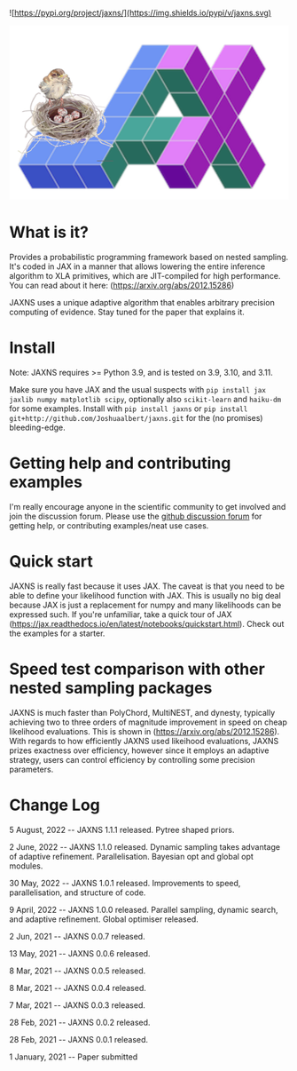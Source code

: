 ![https://pypi.org/project/jaxns/](https://img.shields.io/pypi/v/jaxns.svg)

![JAXNS](https://github.com/Joshuaalbert/jaxns/raw/master/jaxns_logo.png)


# What is it?
Provides a probabilistic programming framework based on nested sampling. It's coded in JAX in a manner that allows lowering the entire inference algorithm to XLA primitives, which are JIT-compiled for high performance. You can read about it here: (https://arxiv.org/abs/2012.15286)

JAXNS uses a unique adaptive algorithm that enables arbitrary precision computing of evidence. Stay tuned for the paper that explains it.

# Install

Note: JAXNS requires >= Python 3.9, and is tested on 3.9, 3.10, and 3.11.

Make sure you have JAX and the usual suspects with `pip install jax jaxlib numpy matplotlib scipy`, optionally also `scikit-learn` and `haiku-dm` for some examples. 
Install with `pip install jaxns` or `pip install git+http://github.com/Joshuaalbert/jaxns.git` for the (no promises) bleeding-edge.

# Getting help and contributing examples

I'm really encourage anyone in the scientific community to get involved and join the discussion forum.
Please use the [github discussion forum](https://github.com/Joshuaalbert/jaxns/discussions) for getting help, or contributing examples/neat use cases.

# Quick start

JAXNS is really fast because it uses JAX. 
The caveat is that you need to be able to define your likelihood function with JAX. This is usually no big deal because JAX is just a replacement for numpy and many likelihoods can be expressed such. 
If you're unfamiliar, take a quick tour of JAX (https://jax.readthedocs.io/en/latest/notebooks/quickstart.html).
Check out the examples for a starter.

# Speed test comparison with other nested sampling packages

JAXNS is much faster than PolyChord, MultiNEST, and dynesty, typically achieving two to three orders of magnitude improvement in speed on cheap likelihood evaluations.
This is shown in (https://arxiv.org/abs/2012.15286). With regards to how efficiently JAXNS used likeihood evaluations, JAXNS prizes exactness over efficiency, however since it employs an adaptive strategy, users can control efficiency by controlling some precision parameters.

# Change Log

5 August, 2022 -- JAXNS 1.1.1 released. Pytree shaped priors.

2 June, 2022 -- JAXNS 1.1.0 released. Dynamic sampling takes advantage of adaptive refinement. Parallelisation. Bayesian opt and global opt modules.

30 May, 2022 -- JAXNS 1.0.1 released. Improvements to speed, parallelisation, and structure of code.

9 April, 2022 -- JAXNS 1.0.0 released. Parallel sampling, dynamic search, and adaptive refinement. Global optimiser released.

2 Jun, 2021 -- JAXNS 0.0.7 released.

13 May, 2021 -- JAXNS 0.0.6 released.

8 Mar, 2021 -- JAXNS 0.0.5 released.

8 Mar, 2021 -- JAXNS 0.0.4 released.

7 Mar, 2021 -- JAXNS 0.0.3 released. 

28 Feb, 2021 -- JAXNS 0.0.2 released. 

28 Feb, 2021 -- JAXNS 0.0.1 released. 

1 January, 2021 -- Paper submitted
